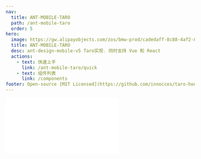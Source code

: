 ```yaml
---
nav:
  title: ANT-MOBILE-TARO
  path: /ant-mobile-taro
  order: 5
hero:
  image: https://gw.alipayobjects.com/zos/bmw-prod/cadedaff-8c88-4af2-870f-0574d322761c.svg
  title: ANT-MOBILE-TARO
  desc: ant-design-mobile-v5 Taro实现. 同时支持 Vue 和 React
  actions:
    - text: 快速上手
      link: /ant-mobile-taro/quick
    - text: 组件列表
      link: /components
footer: Open-source [MIT Licensed](https://github.com/innocces/taro-hooks/blob/main/ant-mobile-taro/LICENSE) | Copyright © 2021<br />Powered by [ant-mobile-taro](https://github.com/innocces/taro-hooks/tree/main/ant-mobile-taro)
---
```


<embed src="../../ant-mobile-taro/README.md#L5-L300"></embed>
